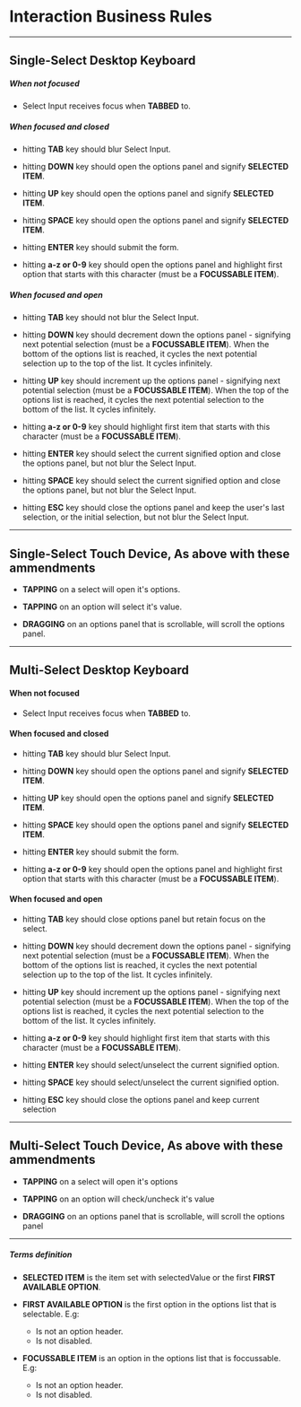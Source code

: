 # Interaction Business Rules

---

## Single-Select Desktop Keyboard

##### When not focused

- Select Input receives focus when **TABBED** to.

##### When focused and closed

- hitting **TAB** key should blur Select Input.

- hitting **DOWN** key should open the options panel and signify **SELECTED ITEM**.

- hitting **UP** key should open the options panel and signify **SELECTED ITEM**.

- hitting **SPACE** key should open the options panel and signify **SELECTED ITEM**.

- hitting **ENTER** key should submit the form.

- hitting **a-z or 0-9** key should open the options panel and highlight first option that starts with this character (must be a **FOCUSSABLE ITEM**).

##### When focused and open

- hitting **TAB** key should not blur the Select Input.

- hitting **DOWN** key should decrement down the options panel - signifying next potential selection (must be a **FOCUSSABLE ITEM**). When the bottom of the options list is reached, it cycles the next potential selection up to the top of the list. It cycles infinitely.

- hitting **UP** key should increment up the options panel - signifying next potential selection (must be a **FOCUSSABLE ITEM**). When the top of the options list is reached, it cycles the next potential selection to the bottom of the list. It cycles infinitely.

- hitting **a-z or 0-9** key should highlight first item that starts with this character (must be a **FOCUSSABLE ITEM**).

- hitting **ENTER** key should select the current signified option and close the options panel, but not blur the Select Input.

- hitting **SPACE** key should select the current signified option and close the options panel, but not blur the Select Input.

- hitting **ESC** key should close the options panel and keep the user's last selection, or the initial selection, but not blur the Select Input.

---

## Single-Select Touch Device, As above with these ammendments

- **TAPPING** on a select will open it's options.

- **TAPPING** on an option will select it's value.

- **DRAGGING** on an options panel that is scrollable, will scroll the options panel.

---

## Multi-Select Desktop Keyboard

#### When not focused

- Select Input receives focus when **TABBED** to.

#### When focused and closed

- hitting **TAB** key should blur Select Input.

- hitting **DOWN** key should open the options panel and signify **SELECTED ITEM**.

- hitting **UP** key should open the options panel and signify **SELECTED ITEM**.

- hitting **SPACE** key should open the options panel and signify **SELECTED ITEM**.

- hitting **ENTER** key should submit the form.

- hitting **a-z or 0-9** key should open the options panel and highlight first option that starts with this character (must be a **FOCUSSABLE ITEM**).


#### When focused and open

- hitting **TAB** key should close options panel but retain focus on the select.

- hitting **DOWN** key should decrement down the options panel - signifying next potential selection (must be a **FOCUSSABLE ITEM**). When the bottom of the options list is reached, it cycles the next potential selection up to the top of the list. It cycles infinitely.

- hitting **UP** key should increment up the options panel - signifying next potential selection (must be a **FOCUSSABLE ITEM**). When the top of the options list is reached, it cycles the next potential selection to the bottom of the list. It cycles infinitely.

- hitting **a-z or 0-9** key should highlight first item that starts with this character (must be a **FOCUSSABLE ITEM**).

- hitting **ENTER** key should select/unselect the current signified option.

- hitting **SPACE** key should select/unselect the current signified option.

- hitting **ESC** key should close the options panel and keep current selection

---

## Multi-Select Touch Device, As above with these ammendments

- **TAPPING** on a select will open it's options

- **TAPPING** on an option will check/uncheck it's value

- **DRAGGING** on an options panel that is scrollable, will scroll the options panel

---

##### Terms definition
- **SELECTED ITEM** is the item set with selectedValue or the first **FIRST AVAILABLE OPTION**.

- **FIRST AVAILABLE OPTION** is the first option in the options list that is selectable. E.g:
  - Is not an option header.
  - Is not disabled.

- **FOCUSSABLE ITEM** is an option in the options list that is foccussable. E.g:
  - Is not an option header.
  - Is not disabled.
